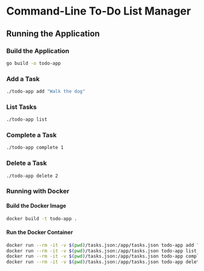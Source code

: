 # Command-Line To-Do List Manager

## Running the Application

### Build the Application
```sh
go build -o todo-app
```

### Add a Task
```sh
./todo-app add "Walk the dog"
```

### List Tasks
```sh
./todo-app list
```

### Complete a Task
```sh
./todo-app complete 1
```

### Delete a Task
```sh
./todo-app delete 2
```

### Running with Docker

#### Build the Docker Image
```sh
docker build -t todo-app .
```

#### Run the Docker Container
```sh
docker run --rm -it -v $(pwd)/tasks.json:/app/tasks.json todo-app add "Walk the dog"
docker run --rm -it -v $(pwd)/tasks.json:/app/tasks.json todo-app list
docker run --rm -it -v $(pwd)/tasks.json:/app/tasks.json todo-app complete 1
docker run --rm -it -v $(pwd)/tasks.json:/app/tasks.json todo-app delete 2
```
